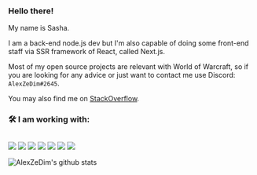 <!--
**AlexZeDim/alexzedim** is a ✨ _special_ ✨ repository because its `README.md` (this file) appears on your GitHub profile.

Here are some ideas to get you started:

- 🔭 I’m currently working on ...
- 🌱 I’m currently learning ...
- 👯 I’m looking to collaborate on ...
- 🤔 I’m looking for help with ...
- 💬 Ask me about ...
- 📫 How to reach me: ...
- 😄 Pronouns: ...
- ⚡ Fun fact: ...
-->


### Hello there!

My name is Sasha. 

I am a back-end node.js dev but I'm also capable of doing some front-end staff via SSR framework of React, called Next.js.

Most of my open source projects are relevant with World of Warcraft, so if you are looking for any advice or just want to contact me use Discord: `AlexZeDim#2645`.

You may also find me on [StackOverflow](https://stackoverflow.com/users/7475615/alexzedim).

### 🛠️ I am working with:
##

![](https://img.shields.io/badge/IDE-WebStorm-informational?style=flat&logo=webstorm&logoColor=white&color=2bbc8a) ![](https://img.shields.io/badge/editor-VSC-informational?style=flat&logo=visual-studio-code&logoColor=white&color=2bbc8a) ![](https://img.shields.io/badge/code-JavaScript-informational?style=flat&logo=javascript&logoColor=white&color=2bbc8a) ![](https://img.shields.io/badge/code-TypeScript-informational?style=flat&logo=typescript&logoColor=white&color=2bbc8a) ![](https://img.shields.io/badge/code-React-informational?style=flat&logo=react&logoColor=white&color=2bbc8a) ![](https://img.shields.io/badge/code-Next.js-informational?style=flat&logo=next.js&logoColor=white&color=2bbc8a) ![](https://img.shields.io/badge/code-MongoDB-informational?style=flat&logo=mongodb&logoColor=white&color=2bbc8a)

![AlexZeDim's github stats](https://github-readme-stats.vercel.app/api?username=alexzedim&count_private=true)
